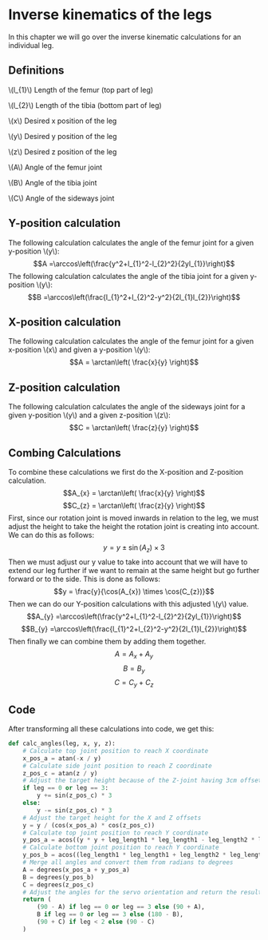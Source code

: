 # Inverse kinematics of the legs
In this chapter we will go over the inverse kinematic calculations for an individual leg.
## Definitions
\\(l_{1}\\) Length of the femur (top part of leg)

\\(l_{2}\\) Length of the tibia (bottom part of leg)

\\(x\\) Desired x position of the leg

\\(y\\) Desired y position of the leg

\\(z\\) Desired z position of the leg

\\(A\\) Angle of the femur joint

\\(B\\) Angle of the tibia joint

\\(C\\) Angle of the sideways joint
## Y-position calculation
The following calculation calculates the angle of the femur joint for a given y-position \\(y\\):
$$A =\arccos\left(\frac{y^2+l_{1}^2-l_{2}^2}{2yl_{1}}\right)$$
The following calculation calculates the angle of the tibia joint for a given y-position \\(y\\):
$$B =\arccos\left(\frac{l_{1}^2+l_{2}^2-y^2}{2l_{1}l_{2}}\right)$$
## X-position calculation
The following calculation calculates the angle of the femur joint for a given x-position \\(x\\) and given a y-position \\(y\\):
$$A = \arctan\left( \frac{x}{y} \right)$$
## Z-position calculation
The following calculation calculates the angle of the sideways joint for a given y-position \\(y\\) and a given z-position \\(z\\):
$$C = \arctan\left( \frac{z}{y} \right)$$
## Combing Calculations
To combine these calculations we first do the X-position and Z-position calculation.
$$A_{x} = \arctan\left( \frac{x}{y} \right)$$
$$C_{z} = \arctan\left( \frac{z}{y} \right)$$
First, since our rotation joint is moved inwards in relation to the leg, we must adjust the height to take the height the rotation joint is creating into account. We can do this as follows:
$$y = y \pm \sin(A_{z}) \times 3$$
Then we must adjust our y value to take into account that we will have to extend our leg further if we want to remain at the same height but go further forward or to the side. This is done as follows:
$$y = \frac{y}{\cos(A_{x}) \times \cos(C_{z})}$$
Then we can do our Y-position calculations with this adjusted \\(y\\) value.
$$A_{y} =\arccos\left(\frac{y^2+l_{1}^2-l_{2}^2}{2yl_{1}}\right)$$
$$B_{y} =\arccos\left(\frac{l_{1}^2+l_{2}^2-y^2}{2l_{1}l_{2}}\right)$$
Then finally we can combine them by adding them together.
$$A = A_{x} + A_{y}$$
$$B = B_{y}$$
$$C = C_{y} + C_{z}$$
## Code
After transforming all these calculations into code, we get this:
```py
def calc_angles(leg, x, y, z):
    # Calculate top joint position to reach X coordinate
    x_pos_a = atan(-x / y)
    # Calculate side joint position to reach Z coordinate
    z_pos_c = atan(z / y)
    # Adjust the target height because of the Z-joint having 3cm offset until the leg
    if leg == 0 or leg == 3:
        y += sin(z_pos_c) * 3
    else:
        y -= sin(z_pos_c) * 3
    # Adjust the target height for the X and Z offsets
    y = y / (cos(x_pos_a) * cos(z_pos_c))
    # Calculate top joint position to reach Y coordinate
    y_pos_a = acos((y * y + leg_length1 * leg_length1 - leg_length2 * leg_length2) / (2 * y * leg_length1))
    # Calculate bottom joint position to reach Y coordinate
    y_pos_b = acos((leg_length1 * leg_length1 + leg_length2 * leg_length2 - y * y) / (2 * leg_length1 * leg_length2))
    # Merge all angles and convert them from radians to degrees
    A = degrees(x_pos_a + y_pos_a)
    B = degrees(y_pos_b)
    C = degrees(z_pos_c)
    # Adjust the angles for the servo orientation and return the result
    return (
        (90 - A) if leg == 0 or leg == 3 else (90 + A),
        B if leg == 0 or leg == 3 else (180 - B),
        (90 + C) if leg < 2 else (90 - C)
    )
```
